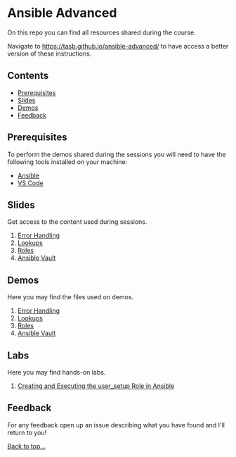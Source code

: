 # Ansible Advanced

On this repo you can find all resources shared during the course.

Navigate to <https://tasb.github.io/ansible-advanced/> to have access a better version of these instructions.

## Contents

- [Prerequisites](#prerequisites)
- [Slides](#slides)
- [Demos](#demos)
- [Feedback](#feedback)
  
## Prerequisites

To perform the demos shared during the sessions you will need to have the following tools installed on your machine:

- [Ansible](https://docs.ansible.com/ansible/latest/installation_guide/intro_installation.html)
- [VS Code](https://code.visualstudio.com/)

## Slides

Get access to the content used during sessions.

1. [Error Handling](slides/01.ErrorHandling.pdf)
2. [Lookups](slides/02.Lookups.pdf)
3. [Roles](slides/03.Roles.pdf)
4. [Ansible Vault](slides/04.AnsibleVault.pdf)

## Demos

Here you may find the files used on demos.

1. [Error Handling](demos/session01/)
2. [Lookups](demos/session02/)
3. [Roles](demos/session03/)
4. [Ansible Vault](demos/session04/)

## Labs

Here you may find hands-on labs.

1. [Creating and Executing the user_setup Role in Ansible](labs/lab01.md)

## Feedback

For any feedback open up an issue describing what you have found and I'll return to you!

[Back to top…](README.md#contents)

